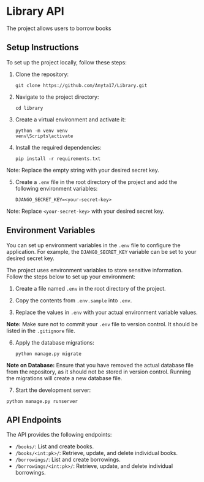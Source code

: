 # Library API

The project allows users to borrow books


## Setup Instructions

To set up the project locally, follow these steps:

1. Clone the repository:

    ```
    git clone https://github.com/Anyta17/Library.git
    ```

2. Navigate to the project directory:

    ```
    cd library
    ```

3. Create a virtual environment and activate it:

    ```
    python -m venv venv
    venv\Scripts\activate
    ```

4. Install the required dependencies:

    ```
    pip install -r requirements.txt
    ```
   
Note: Replace the empty string with your desired secret key.

5. Create a `.env` file in the root directory of the project and add the following environment variables:

    ```
    DJANGO_SECRET_KEY=<your-secret-key>
    ```

Note: Replace `<your-secret-key>` with your desired secret key.

## Environment Variables

 You can set up environment variables in the `.env` file to configure the application. For example, the `DJANGO_SECRET_KEY` variable can be set to your desired secret key.

The project uses environment variables to store sensitive information. Follow the steps below to set up your environment:


1. Create a file named `.env` in the root directory of the project.

2. Copy the contents from `.env.sample` into `.env`.

3. Replace the values in `.env` with your actual environment variable values.

**Note:** Make sure not to commit your `.env` file to version control. It should be listed in the `.gitignore` file.

6. Apply the database migrations:

    ```
    python manage.py migrate
    ```

**Note on Database:** Ensure that you have removed the actual database file from the repository, as it should not be stored in version control. Running the migrations will create a new database file.

7. Start the development server:

  ```
  python manage.py runserver
  ```

## API Endpoints

The API provides the following endpoints:

* `/books/`: List and create books.
* `/books/<int:pk>/`: Retrieve, update, and delete individual books.
* `/borrowings/`: List and create borrowings.
* `/borrowings/<int:pk>/`: Retrieve, update, and delete individual borrowings.